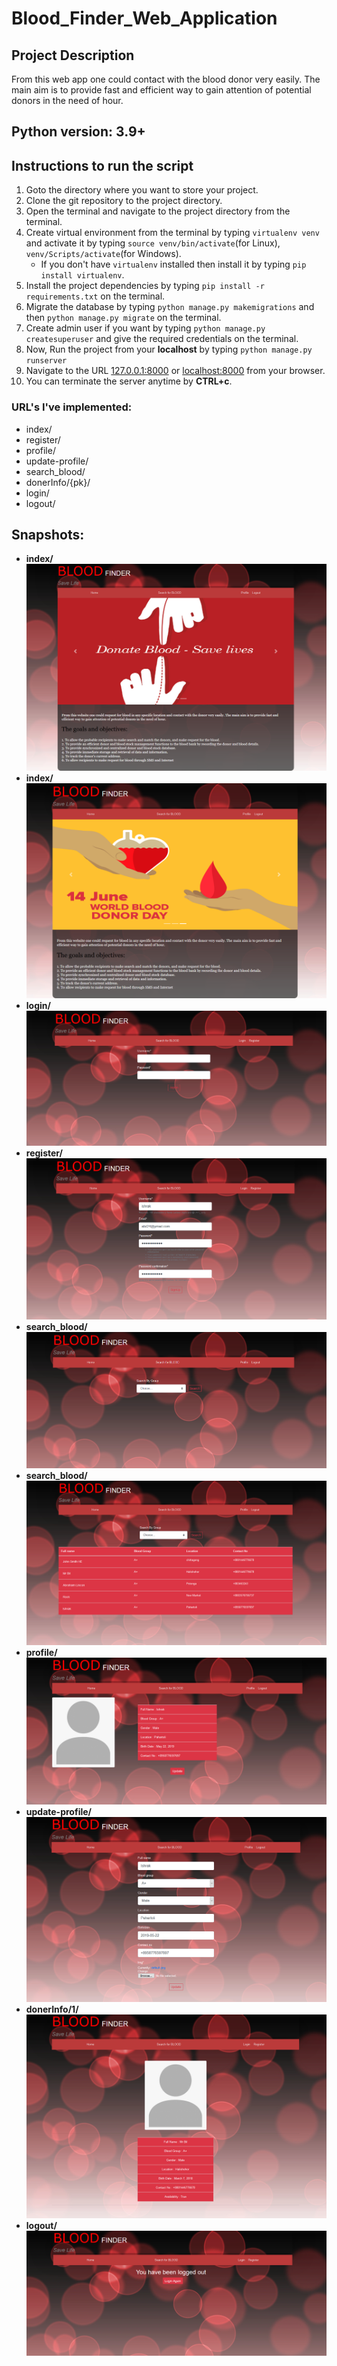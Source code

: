 # Blood_Finder_Web_Application

## Project Description

From this web app one could contact with the blood donor very easily. The main aim is to provide fast and efficient way to gain attention of potential donors in the need of hour. 

## Python version: 3.9+

## Instructions to run the script

1. Goto the directory where you want to store your project.
2. Clone the git repository to the project directory.
3. Open the terminal and navigate to the project directory from the terminal.
4. Create virtual environment from the terminal by typing ```virtualenv venv``` and activate it by typing `source venv/bin/activate`(for Linux), `venv/Scripts/activate`(for Windows).
    * If you don't have `virtualenv` installed then install it by typing `pip install virtualenv`.
5. Install the project dependencies by typing `pip install -r requirements.txt` on the terminal.
7. Migrate the database by typing `python manage.py makemigrations` and then `python manage.py migrate` on the terminal.
8. Create admin user if you want by typing `python manage.py createsuperuser` and give the required credentials on the terminal.
9. Now, Run the project from your **localhost** by typing `python manage.py runserver`
10. Navigate to the URL [127.0.0.1:8000](127.0.0.1:8000) or [localhost:8000](localhost:8000) from your browser.
11. You can terminate the server anytime by **CTRL+c**.

### URL's I've implemented:
* index/
* register/
* profile/
* update-profile/
* search_blood/
* donerInfo/{pk}/
* login/
* logout/

## Snapshots:

* **index/**
![](./screen/01_home_1.png)
* **index/**
![](./screen/02_home_2.png)
* **login/**
![](./screen/03_login.png)
* **register/**
![](./screen/04_register.png)
* **search_blood/**
![](./screen/05_search_1.png)
* **search_blood/**
![](./screen/06_search_2.png)
* **profile/**
![](./screen/07_profile.png)
* **update-profile/**
![](./screen/08_update_profile.png)
* **donerInfo/1/**
![](./screen/09_doner_details.png)
* **logout/**
![](./screen/10_logout.png)
